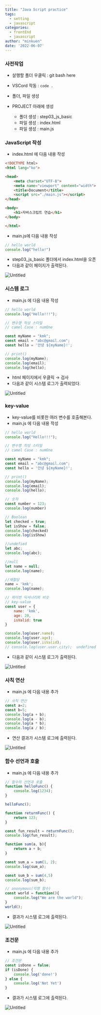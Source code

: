 ```yaml
---
title: "Java Script practice"
tags:
  - setting
  - javascript
categories:
  - frontEnd 
  - javascript
author: "minkuen"
date: '2022-06-07'
---
```


### 사전작업

- 살행할 폴더 우클릭 : git bash here
- VSCord 작동 : `code .`

- 폴더, 파일 생성
- PROJECT 아래에 생성
    - 폴더 생성 : step03_js_basic
    - 파일 생성 : index.html
    - 파일 생성 : main.js

### JavaScript 작성

- index.html 에 다음 내용 작성

```html
<!DOCTYPE html>
<html lang="ko">

<head>
    <meta charset="UTF-8">
    <meta name="viewport" content="width">
    <title>Document</title>
    <script src="./main.js"></script>
</head>

<body>
    <h1>자바스크립트 연습</h1>
</body>

</html>
```

- main.js에 다음 내용 작성

```jsx
// hello world
console.log("hello!")
```

- step03_js_basic 폴더에서 index.html을 오픈
- 다음과 같이 페이지가 출력된다.

![Untitled](/images/javaScript_start/Untitled.png)

### 시스템 로그

- main.js 에 다음 내용 작성

```jsx
// hello world
console.log("Hello!!!");

// 변수명 작성 스타일
// camel Case : numOne

const myName = "kmk";
const email = "abc@gmail.com";
const hello = '안녕 ${myName}!';

// print()
console.log(myName);
console.log(email);
console.log(hello);
```

- html 페이지에서 우클릭 → 검사
- 다음과 같이 시스템 로그가 출력되었다.

![Untitled](/images/javaScript_start/Untitled%201.png)

### key-value

- key-value를 비롯한 여러 변수를 호출해본다.
- main.js 에 다음 내용 작성

```jsx
// hello world
console.log("Hello!!!");

// 변수명 작성 스타일
// camel Case : numOne

const myName = "kmk";
const email = "abc@gmail.com";
const hello = '안녕 ${myName}!';

// print()
console.log(myName);
console.log(email);
console.log(hello);

// 숫자
const number = 123;
console.log(number)

// Boolean
let checked = true;
let isShow = false;
console.log(checked)
console.log(isShow)

//undefied
let abc;
console.log(abc);

//null
let name = null;
console.log(name);

//재할당
name = 'kmk';
console.log(name);

// 파이썬 딕셔너리와 비슷
// key-value
const user = {
    name: 'kmk',
    age: 20,
    isValid: true 
}

console.log(user.name);
console.log(user.age);
console.log(user.isValid);
// console.log(user.user.city);  undefined
```

- 다음과 같이 시스템 로그가 출력된다.

![Untitled](/images/javaScript_start/Untitled%202.png)

### 사칙 연산

- main.js 에 다음 내용 추가

```jsx
// 사칙 연산
const a=2;
const b=5;
console.log(a + b);
console.log(a - b);
console.log(a * b);
console.log(a / b);
```

- 연산 결과가 시스템 로그에 출력된다.

![Untitled](/images/javaScript_start/Untitled%203.png)

### 함수 선언과 호출

- main.js 에 다음 내용 추가

```jsx
// 함수의 선언과 호출
function helloFunc() {
    console.log(1234);
}

helloFunc();

function returnFunc() {
    return 123;
}

const fun_result = returnFunc();
console.log(fun_result);

function sum(a, b){
    return a + b;
}

const sum_a = sum(1, 2);
console.log(sum_a);

const sum_b = sum(4,5)
console.log(sum_b);

// anonymous(익명 함수)
const world = function(){
    console.log("We are the world");
}
world();
```

- 결과가 시스템 로그에 출력된다.

![Untitled](/images/javaScript_start/Untitled%204.png)

### 조건문

- main.js 에 다음 내용 추가

```jsx
// 조건문
const isDone = false;
if (isDone) {
    console.log('done!')
} else {
    console.log('Not Yet')
}
```

- 결과가 시스템 로그에 출력된다.

![Untitled](/images/javaScript_start/Untitled%205.png)